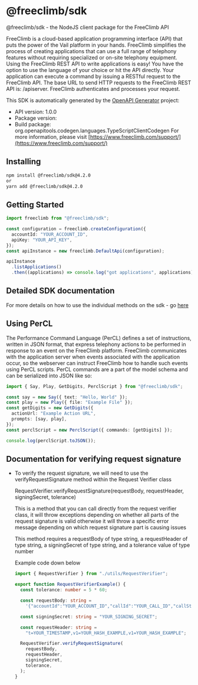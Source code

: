 # @freeclimb/sdk

@freeclimb/sdk - the NodeJS client package for the FreeClimb API

FreeClimb is a cloud-based application programming interface (API) that puts the power of the Vail platform in your hands. FreeClimb simplifies the process of creating applications that can use a full range of telephony features without requiring specialized or on-site telephony equipment. Using the FreeClimb REST API to write applications is easy! You have the option to use the language of your choice or hit the API directly. Your application can execute a command by issuing a RESTful request to the FreeClimb API. The base URL to send HTTP requests to the FreeClimb REST API is: /apiserver. FreeClimb authenticates and processes your request.

This SDK is automatically generated by the [OpenAPI Generator](https://openapi-generator.tech) project:

- API version: 1.0.0
- Package version:
- Build package: org.openapitools.codegen.languages.TypeScriptClientCodegen
  For more information, please visit [https://www.freeclimb.com/support/](https://www.freeclimb.com/support/)

## Installing

```sh
npm install @freeclimb/sdk@4.2.0
or
yarn add @freeclimb/sdk@4.2.0
```

## Getting Started

```typescript
import freeclimb from "@freeclimb/sdk";

const configuration = freeclimb.createConfiguration({
  accountId: "YOUR_ACCOUNT_ID",
  apiKey: "YOUR_API_KEY",
});
const apiInstance = new freeclimb.DefaultApi(configuration);

apiInstance
  .listApplications()
  .then((applications) => console.log("got applications", applications));
```

## Detailed SDK documentation

For more details on how to use the individual methods on the sdk - go [here](https://github.com/FreeClimbAPI/nodejs-sdk/blob/master/DefaultApi.md)

## Using PerCL

The Performance Command Language (PerCL) defines a set of instructions, written in JSON format, that express telephony actions to be performed in response to an event on the FreeClimb platform. FreeClimb communicates with the application server when events associated with the application occur, so the webserver can instruct FreeClimb how to handle such events using PerCL scripts.
PerCL commands are a part of the model schema and can be serialized into JSON like so:

```typescript
import { Say, Play, GetDigits, PerclScript } from "@freeclimb/sdk";

const say = new Say({ text: "Hello, World" });
const play = new Play({ file: "Example File" });
const getDigits = new GetDigits({
  actionUrl: "Example Action URL",
  prompts: [say, play],
});
const perclScript = new PerclScript({ commands: [getDigits] });

console.log(perclScript.toJSON());
```

<a name="documentation-for-verify-request-signature"></a>

## Documentation for verifying request signature

- To verify the request signature, we will need to use the verifyRequestSignature method within the Request Verifier class

  RequestVerifier.verifyRequestSignature(requestBody, requestHeader, signingSecret, tolerance)

  This is a method that you can call directly from the request verifier class, it will throw exceptions depending on whether all parts of the request signature is valid otherwise it will throw a specific error message depending on which request signature part is causing issues

  This method requires a requestBody of type string, a requestHeader of type string, a signingSecret of type string, and a tolerance value of type number

  Example code down below

  ```typescript
  import { RequestVerifier } from "./utils/RequestVerifier";

  export function RequestVerifierExample() {
    const tolerance: number = 5 * 60;

    const requestBody: string =
      '{"accountId":"YOUR_ACCOUNT_ID","callId":"YOUR_CALL_ID","callStatus":"YOUR_CALL_STATUS","conferenceId":null,"direction":"YOUR_CALL_DIRECTION,"from":"FROM_EXAMPLE","parentCallId":null,"queueId":null,"requestType":"YOUR_REQUEST_TYPE","to":"TO_EXAMPLE"}';

    const signingSecret: string = "YOUR_SIGNING_SECRET";

    const requestHeader: string =
      "t=YOUR_TIMESTAMP,v1=YOUR_HASH_EXAMPLE,v1=YOUR_HASH_EXAMPLE";

    RequestVerifier.verifyRequestSignature(
      requestBody,
      requestHeader,
      signingSecret,
      tolerance,
    );
  }
  ```
